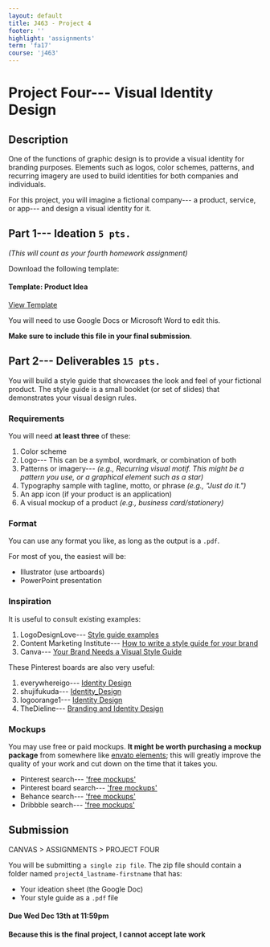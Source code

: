```yaml
---
layout: default
title: J463 - Project 4
footer: ''
highlight: 'assignments'
term: 'fa17'
course: 'j463'
---
```


# Project Four--- Visual Identity Design
## Description
One of the functions of graphic design is to provide a visual identity for branding purposes. Elements such as logos, color schemes, patterns, and recurring imagery are used to build identities for both companies and individuals.

For this project, you will imagine a fictional company--- a product, service, or app--- and design a visual identity for it.


## Part 1--- Ideation `5 pts.`
_(This will count as your fourth homework assignment)_

Download the following template:

 <div class="card-block">
    <h4 class="card-title">Template: Product Idea</h4>
    <div class="spacer-1rem"></div>
    <a href="https://docs.google.com/document/d/1O_jetVKsUGoWR8PS8BlCycATp9y7kLbc2rolnUoVrPA/edit?usp=sharing" class="btn btn-primary" target="_blank">View Template</a>
 </div>

You will need to use Google Docs or Microsoft Word to edit this.

__Make sure to include this file in your final submission__.

## Part 2--- Deliverables `15 pts.`
You will build a style guide that showcases the look and feel of your fictional product. The style guide is a small booklet (or set of slides) that demonstrates your visual design rules.

### Requirements
You will need __at least three__ of these:

1. Color scheme
2. Logo--- This can be a symbol, wordmark, or combination of both
3. Patterns or imagery--- _(e.g., Recurring visual motif. This might be a pattern you use, or a graphical element such as a star)_
4. Typography sample with tagline, motto, or phrase _(e.g., "Just do it.")_
5. An app icon (if your product is an application)
6. A visual mockup of a product _(e.g., business card/stationery)_

### Format
You can use any format you like, as long as the output is a `.pdf`.

For most of you, the easiest will be:
 * Illustrator (use artboards)
 * PowerPoint presentation

### Inspiration
It is useful to consult existing examples:

1. LogoDesignLove--- [Style guide examples](https://www.logodesignlove.com/brand-identity-style-guides)
2. Content Marketing Institute--- [ How to write a style guide for your brand](http://contentmarketinginstitute.com/2017/05/write-style-guide-brand/)
3. Canva--- [Your Brand Needs a Visual Style Guide](https://designschool.canva.com/blog/your-brand-needs-a-visual-style-guide/)

These Pinterest boards are also very useful:

1. everywhereigo--- [Identity Design](https://www.pinterest.com/everywhereigo/identity-design/)
2. shujifukuda--- [Identity_Design](https://www.pinterest.com/shujifukuda/identity_design/)
3. logoorange1--- [Identity Design](https://www.pinterest.com/logoorange1/identity-design/)
4. TheDieline--- [Branding and Identity Design](https://www.pinterest.com/TheDieline/branding-and-identity-design/)

### Mockups
You may use free or paid mockups. __It might be worth purchasing a mockup package__ from somewhere like [envato elements](https://elements.envato.com); this will greatly improve the quality of your work and cut down on the time that it takes you.

 * Pinterest search--- ['free mockups'](https://www.pinterest.com/search/pins/?q=free+mockups)
 * Pinterest board search--- ['free mockups'](https://www.pinterest.com/search/boards/?q=free%20mockups&eq=free%20mockups&etslf=NaN)
 * Behance search--- ['free mockups'](https://www.behance.net/search?content=projects&sort=comments&time=week&search=free%20mockups)
 * Dribbble search--- ['free mockups'](https://dribbble.com/search?q=free+mockups)

## Submission
CANVAS > ASSIGNMENTS > PROJECT FOUR

You will be submitting `a single zip file`. The zip file should contain a folder named `project4_lastname-firstname` that has:
 * Your ideation sheet (the Google Doc)
 * Your style guide as a `.pdf` file

#### **Due Wed Dec 13th at 11:59pm**
#### Because this is the final project, **I cannot accept late work**
